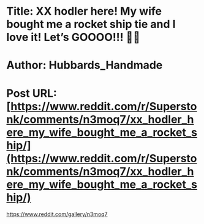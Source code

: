 # Title: XX hodler here! My wife bought me a rocket ship tie and I love it! Let’s GOOOO!!! 🚀🚀
# Author: Hubbards_Handmade
# Post URL: [https://www.reddit.com/r/Superstonk/comments/n3moq7/xx_hodler_here_my_wife_bought_me_a_rocket_ship/](https://www.reddit.com/r/Superstonk/comments/n3moq7/xx_hodler_here_my_wife_bought_me_a_rocket_ship/)


https://www.reddit.com/gallery/n3moq7